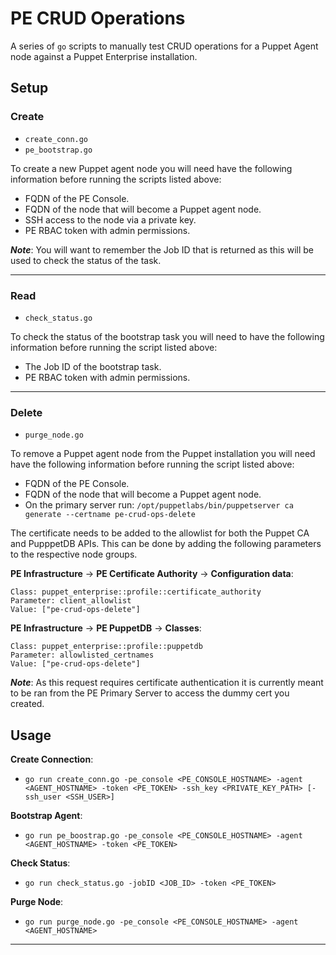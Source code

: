 # PE CRUD Operations

A series of `go` scripts to manually test CRUD operations for a Puppet Agent node against a Puppet Enterprise installation.

## Setup

### Create

  * `create_conn.go`
  * `pe_bootstrap.go`

To create a new Puppet agent node you will need have the following information before running the scripts listed above:

  * FQDN of the PE Console.
  * FQDN of the node that will become a Puppet agent node.
  * SSH access to the node via a private key.
  * PE RBAC token with admin permissions.

***Note***: You will want to remember the Job ID that is returned as this will be used to check the status of the task.

---

### Read

  * `check_status.go`

To check the status of the bootstrap task you will need to have the following information before running the script listed above:

  * The Job ID of the bootstrap task.
  * PE RBAC token with admin permissions.

---

### Delete

  * `purge_node.go`

To remove a Puppet agent node from the Puppet installation you will need have the following information before running the script listed above:

  * FQDN of the PE Console.
  * FQDN of the node that will become a Puppet agent node.
  * On the primary server run: `/opt/puppetlabs/bin/puppetserver ca generate --certname pe-crud-ops-delete`

The certificate needs to be added to the allowlist for both the Puppet CA and PupppetDB APIs. This can be done by adding the following parameters to the respective node groups.

**PE Infrastructure** -> **PE Certificate Authority** -> **Configuration data**:

```
Class: puppet_enterprise::profile::certificate_authority
Parameter: client_allowlist
Value: ["pe-crud-ops-delete"]
```

**PE Infrastructure** -> **PE PuppetDB** -> **Classes**:

```
Class: puppet_enterprise::profile::puppetdb
Parameter: allowlisted_certnames
Value: ["pe-crud-ops-delete"]
```

***Note***: As this request requires certificate authentication it is currently meant to be ran from the PE Primary Server to access the dummy cert you created.

## Usage

**Create Connection**:

  * `go run create_conn.go -pe_console <PE_CONSOLE_HOSTNAME> -agent <AGENT_HOSTNAME> -token <PE_TOKEN> -ssh_key <PRIVATE_KEY_PATH> [-ssh_user <SSH_USER>]`

**Bootstrap Agent**:

  * `go run pe_boostrap.go -pe_console <PE_CONSOLE_HOSTNAME> -agent <AGENT_HOSTNAME> -token <PE_TOKEN>`

**Check Status**:

  * `go run check_status.go -jobID <JOB_ID> -token <PE_TOKEN>`

**Purge Node**:

  * `go run purge_node.go -pe_console <PE_CONSOLE_HOSTNAME> -agent <AGENT_HOSTNAME>`

---
